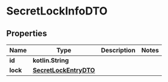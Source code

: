 
# SecretLockInfoDTO

## Properties
Name | Type | Description | Notes
------------ | ------------- | ------------- | -------------
**id** | **kotlin.String** |  | 
**lock** | [**SecretLockEntryDTO**](SecretLockEntryDTO.md) |  | 



